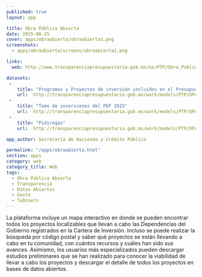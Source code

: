 ```yaml
---
published: true
layout: app

title: Obra Pública Abierta
date: 2015-06-25
cover: apps/obraabierta/obraabierta1.png
screenshots:
  - apps/obraabierta/screens/obraabierta1.png

links:
  web: http://www.transparenciapresupuestaria.gob.mx/es/PTP/Obra_Publica_Abierta

datasets:
 -
    title: "Programas y Proyectos de inversión incluidos en el Presupuesto de Egresos de la Federación 2015"
    url:  http://transparenciapresupuestaria.gob.mx/work/models/PTP/OPA/2015/Proyectos_OPA.csv
 -
    title: "Tomo de inversiones del PEF 2015"
    url:  http://transparenciapresupuestaria.gob.mx/work/models/PTP/OPA/TomoVII_UED.xlsx
 -
    title: "Pidiregas"
    url:  http://transparenciapresupuestaria.gob.mx/work/models/PTP/OPA/Proyectos_Pidiregas.csv

app_author: Secretaría de Hacienda y Crédito Público

permalink: "/apps/obraabierta.html"
section: apps
category: web
category_title: Web
tags:
  - Obra Pública Abierta
  - Transparencia
  - Datos Abiertos
  - Gasto
  - TuDinero
---
```


La plataforma incluye un mapa interactivo en donde se pueden encontrar todos los proyectos localizables que llevan a cabo las Dependencias del Gobierno registrados en la Cartera de Inversión. Incluso se puede realizar la búsqueda por código postal y saber qué proyectos se están llevando a cabo en tu comunidad, con cuántos recursos y cuáles han sido sus avances. Asimismo, los usuarios más especializados pueden descargar estudios preliminares que se han realizado para conocer la viabilidad de llevar a cabo los proyectos y descargar el detalle de todos los proyectos en bases de datos abiertos.